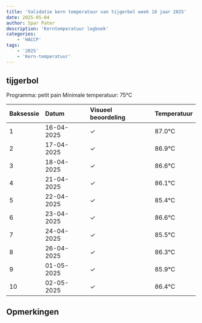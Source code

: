 ```yaml
---
title: 'Validatie kern temperatuur van tijgerbol week 18 jaar 2025'
date: 2025-05-04
author: Spar Pater
description: 'Kerntemperatuur logboek'
categories:
    - 'HACCP'
tags:
    - '2025'
    - 'Kern-temperatuur'
---
```


## tijgerbol

Programma: petit pain
Minimale temperatuur: 75°C

| Baksessie | Datum | Visueel beoordeling | Temperatuur |
|:---|:---|:---|:---|
| 1 | 16-04-2025 | &check; | 87.0°C |
| 2 | 17-04-2025 | &check; | 86.9°C |
| 3 | 18-04-2025 | &check; | 86.6°C |
| 4 | 21-04-2025 | &check; | 86.1°C |
| 5 | 22-04-2025 | &check; | 85.4°C |
| 6 | 23-04-2025 | &check; | 86.6°C |
| 7 | 24-04-2025 | &check; | 85.5°C |
| 8 | 26-04-2025 | &check; | 86.3°C |
| 9 | 01-05-2025 | &check; | 85.9°C |
| 10 | 02-05-2025 | &check; | 86.4°C |

## Opmerkingen


